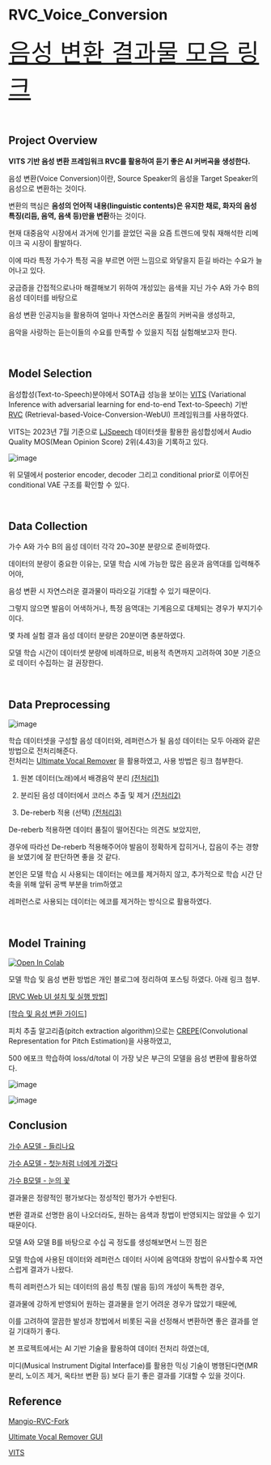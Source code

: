 # RVC_Voice_Conversion
<font size = 10> [음성 변환 결과물 모음 링크](https://www.youtube.com/@ky-melody) </font>

<br>

## Project Overview
**VITS 기반 음성 변환 프레임워크 RVC를 활용하여 듣기 좋은 AI 커버곡을 생성한다.** <br>


음성 변환(Voice Conversion)이란, Source Speaker의 음성을 Target Speaker의 음성으로 변환하는 것이다.<br>

변환의 핵심은 **음성의 언어적 내용(linguistic contents)은 유지한 채로, 화자의 음성 특징(리듬, 음역, 음색 등)만을 변환**하는 것이다.<br>

현재 대중음악 시장에서 과거에 인기를 끌었던 곡을 요즘 트렌드에 맞춰 재해석한 리메이크 곡 시장이 활발하다.<br>

이에 따라 특정 가수가 특정 곡을 부르면 어떤 느낌으로 와닿을지 듣길 바라는 수요가 늘어나고 있다.<br>

궁금증을 간접적으로나마 해결해보기 위하여 개성있는 음색을 지닌 가수 A와 가수 B의 음성 데이터를 바탕으로<br>

음성 변환 인공지능을 활용하여 얼마나 자연스러운 품질의 커버곡을 생성하고, <br>

음악을 사랑하는 듣는이들의 수요를 만족할 수 있을지 직접 실험해보고자 한다.<br>

<br>

## Model Selection
음성합성(Text-to-Speech)분야에서 SOTA급 성능을 보이는 [VITS](https://github.com/jaywalnut310/vits) (Variational Inference with adversarial learning for end-to-end Text-to-Speech) 기반 [RVC](https://github.com/RVC-Project/Retrieval-based-Voice-Conversion-WebUI) (Retrieval-based-Voice-Conversion-WebUI) 프레임워크를 사용하였다.

VITS는 2023년 7월 기준으로 [LJSpeech](https://keithito.com/LJ-Speech-Dataset/) 데이터셋을 활용한 음성합성에서 Audio Quality MOS(Mean Opinion Score) 2위(4.43)을 기록하고 있다.<br>

![image](https://github.com/kosonkh7/RVC_Voice_Conversion/assets/83086978/3fcd3c17-ed1c-4d3a-ada7-f8633fb4ae3b)

위 모델에서  posterior encoder, decoder 그리고 conditional prior로 이루어진 conditional VAE 구조를 확인할 수 있다.

<br>

## Data Collection
가수 A와 가수 B의 음성 데이터 각각 20~30분 분량으로 준비하였다.<br>

데이터의 분량이 중요한 이유는, 모델 학습 시에 가능한 많은 음운과 음역대를 입력해주어야,<br>

음성 변환 시 자연스러운 결과물이 따라오길 기대할 수 있기 때문이다.<br>

그렇지 않으면 발음이 어색하거나, 특정 음역대는 기계음으로 대체되는 경우가 부지기수이다.<br>

몇 차례 실험 결과 음성 데이터 분량은 20분이면 충분하였다.<br>

모델 학습 시간이 데이터셋 분량에 비례하므로, 비용적 측면까지 고려하여 30분 기준으로 데이터 수집하는 걸 권장한다.<br>

<br>

## Data Preprocessing

![image](https://github.com/kosonkh7/RVC_Voice_Conversion/assets/83086978/7a973547-6ccf-4b44-89c2-0a8012f059a2)

학습 데이터셋을 구성할 음성 데이터와, 레퍼런스가 될 음성 데이터는 모두 아래와 같은 방법으로 전처리해준다.<br>
전처리는 [Ultimate Vocal Remover](https://github.com/Anjok07/ultimatevocalremovergui) 을 활용하였고, 사용 방법은 링크 첨부한다.<br>

1. 원본 데이터(노래)에서 배경음악 분리 [(전처리1)](https://kosonkh7.tistory.com/167)<br>

2. 분리된 음성 데이터에서 코러스 추출 및 제거 [(전처리2)](https://kosonkh7.tistory.com/173)<br>

3. De-reberb 적용 (선택) [(전처리3)](https://kosonkh7.tistory.com/170)<br>

De-reberb 적용하면 데이터 품질이 떨어진다는 의견도 보았지만,<br>

경우에 따라선 De-reberb 적용해주어야 발음이 정확하게 잡히거나, 잡음이 주는 경향을 보였기에 잘 판단하면 좋을 것 같다.<br>

본인은 모델 학습 시 사용되는 데이터는 에코를 제거하지 않고, 추가적으로 학습 시간 단축을 위해 앞뒤 공백 부분을 trim하였고<br>

레퍼런스로 사용되는 데이터는 에코를 제거하는 방식으로 활용하였다.<br>

<br>

## Model Training

[![Open In Colab](https://img.shields.io/badge/Colab-F9AB00?style=for-the-badge&logo=googlecolab&color=525252)](https://colab.research.google.com/drive/1iWOLYE9znqT6XE5Rw2iETE19ZlqpziLx?usp=sharing)<br>

모델 학습 및 음성 변환 방법은 개인 블로그에 정리하여 포스팅 하였다. 아래 링크 첨부.<br>

[[RVC Web UI 설치 및 실행 방법]](https://kosonkh7.tistory.com/166) <br>

[[학습 및 음성 변환 가이드]](https://kosonkh7.tistory.com/168) <br>

피치 추출 알고리즘(pitch extraction algorithm)으로는 [CREPE](https://arxiv.org/abs/1802.06182)(Convolutional Representation for Pitch Estimation)을 사용하였고,<br>

500 에포크 학습하여 loss/d/total 이 가장 낮은 부근의 모델을 음성 변환에 활용하였다.<br>


![image](https://github.com/kosonkh7/RVC_Voice_Conversion/assets/83086978/e4ea3e27-363a-4a63-8fc5-31dd64e253f8)<br>

![image](https://github.com/kosonkh7/RVC_Voice_Conversion/assets/83086978/27ae4bfb-b812-4ce0-b40a-280e8c5ae949)<br>


## Conclusion

[가수 A모델 - 들리나요](https://youtu.be/NiTndFI5SGs)<br>

[가수 A모델 - 첫눈처럼 너에게 가겠다](https://youtu.be/Wk77DKsDB4c)<br>

[가수 B모델 - 눈의 꽃](https://youtu.be/Bn3S86hrunk)<br>

결과물은 정량적인 평가보다는 정성적인 평가가 수반된다.<br>

변환 결과로 선명한 음이 나오더라도, 원하는 음색과 창법이 반영되지는 않았을 수 있기 때문이다.<br>

모델 A와 모델 B를 바탕으로 수십 곡 정도를 생성해보면서 느낀 점은<br>

모델 학습에 사용된 데이터와 레퍼런스 데이터 사이에 음역대와 창법이 유사할수록 자연스럽게 결과가 나왔다.<br>

특히 레퍼런스가 되는 데이터의 음성 특징 (발음 등)의 개성이 독특한 경우,<br>

결과물에 강하게 반영되어 원하는 결과물을 얻기 어려운 경우가 많았기 때문에,<br>

이를 고려하여 깔끔한 발성과 창법에서 비롯된 곡을 선정해서 변환하면 좋은 결과를 얻길 기대하기 좋다.<br>

본 프로젝트에서는 AI 기반 기술을 활용하여 데이터 전처리 하였는데,<br>

미디(Musical Instrument Digital Interface)를 활용한 믹싱 기술이 병행된다면(MR 분리, 노이즈 제거, 옥타브 변환 등) 보다 듣기 좋은 결과를 기대할 수 있을 것이다.<br>

## Reference

[Mangio-RVC-Fork](https://github.com/Mangio621/Mangio-RVC-Fork)<br>

[Ultimate Vocal Remover GUI](https://github.com/Anjok07/ultimatevocalremovergui)<br>

[VITS](https://github.com/jaywalnut310/vits)<br>
